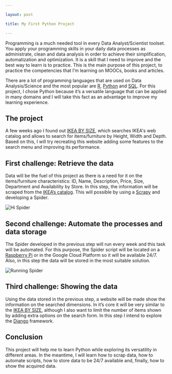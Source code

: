 ```yaml
---

layout: post

title: My First Python Project

---
```



Programming is a much needed tool in every Data Analyst/Scientist toolset. You apply your programming skills in your daily data processes as administrate, clean and data analysis in order to achieve their simplification, automatization and optimization. It is a skill that I need to improve and the best way to learn is to practice. This is the main purpose of this project, to practice the competencies that I’m learning on MOOCs, books and articles. 

There are a lot of programming languages that are used on Data Analysis/Science and the most popular are [R]( https://www.r-project.org/about.html), [Python]( https://www.python.org/about/) and [SQL]( https://www.w3schools.com/sql/sql_intro.asp). For this project, I chose Python because it’s a versatile language that can be applied in many domains and I will take this fact as an advantage to improve my learning experience. 

## The project

A few weeks ago I found out [IKEA BY SIZE](http://ikeabysize.com/), which searches IKEA's web catalog and allows to search for items/furniture by Height, Width and Depth. Based on this, I will try recreating this website adding some features to the search menu and improving its performance. 

## First challenge: Retrieve the data

Data will be the fuel of this project as there is a need for it on the items/furniture characteristics: ID, Name, Description, Price, Size, Department and Availability by Store. In this step, the information will be scraped from the [IKEA’s catalog]( https://www.ikea.com/pt/pt/catalog/allproducts/department/). This will possible by using a [Scrapy]( https://scrapy.org/) and developing a Spider.

![Hi Spider](https://thumbs.gfycat.com/CommonImperturbableBullfrog-size_restricted.gif)

## Second challenge: Automate the processes and data storage

The Spider developed in the previous step will run every week and this task will be automated. For this purpose, the Spider script will be located on a [Raspberry Pi]( https://www.raspberrypi.org/) or in the Google Cloud Platform so it will be available 24/7. Also, in this step the data will be stored in the most suitable solution.

![Running Spider](https://media.giphy.com/media/8B3ClOcitdvCE/giphy.gif)

## Third challenge: Showing the data

Using the data stored in the previous step, a website will be made show the information on the searched dimensions. In it’s core it will be very similar to the [IKEA BY SIZE](http://ikeabysize.com/), although I also want to limit the number of items shown by adding extra options on the search form. 
In this step I intend to explore the [Django]( https://www.djangoproject.com/) framework.

## Conclusion

This project will help me to learn Python while exploring its versatility in different areas. In the meantime, I will learn how to scrap data, how to automate scripts, how to store data to be 24/7 available and, finally, how to show the acquired data. 

